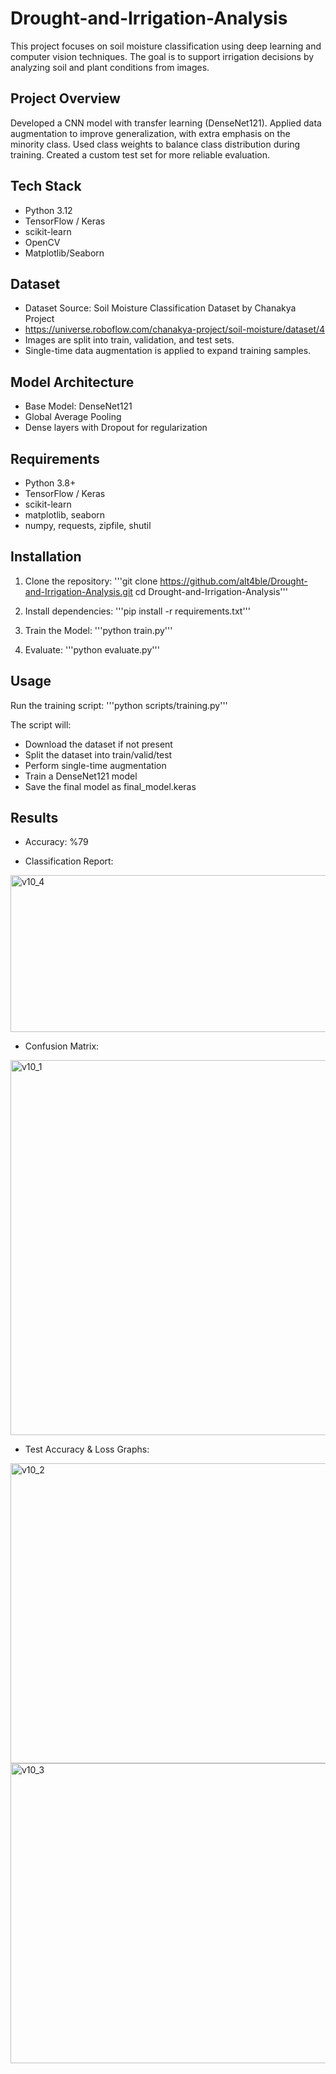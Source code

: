 # Drought-and-Irrigation-Analysis
This project focuses on soil moisture classification using deep learning and computer vision techniques.
The goal is to support irrigation decisions by analyzing soil and plant conditions from images.

## Project Overview
Developed a CNN model with transfer learning (DenseNet121).
Applied data augmentation to improve generalization, with extra emphasis on the minority class.
Used class weights to balance class distribution during training.
Created a custom test set for more reliable evaluation.

## Tech Stack
- Python 3.12
- TensorFlow / Keras
- scikit-learn
- OpenCV
- Matplotlib/Seaborn

## Dataset
- Dataset Source: Soil Moisture Classification Dataset by Chanakya Project
- https://universe.roboflow.com/chanakya-project/soil-moisture/dataset/4
- Images are split into train, validation, and test sets.
- Single-time data augmentation is applied to expand training samples.

## Model Architecture
- Base Model: DenseNet121
- Global Average Pooling
- Dense layers with Dropout for regularization

## Requirements
- Python 3.8+
- TensorFlow / Keras
- scikit-learn
- matplotlib, seaborn
- numpy, requests, zipfile, shutil

## Installation
1. Clone the repository:
   '''git clone https://github.com/alt4ble/Drought-and-Irrigation-Analysis.git
   cd Drought-and-Irrigation-Analysis'''

2. Install dependencies:
   '''pip install -r requirements.txt'''

3. Train the Model:
   '''python train.py'''

4. Evaluate:
   '''python evaluate.py'''

## Usage
Run the training script:
'''python scripts/training.py'''

The script will:
- Download the dataset if not present
- Split the dataset into train/valid/test
- Perform single-time augmentation
- Train a DenseNet121 model
- Save the final model as final_model.keras

## Results
- Accuracy: %79

- Classification Report:
<img width="543" height="251" alt="v10_4" src="https://github.com/user-attachments/assets/47d71ec1-f392-4f0e-bf18-c18bcb02cba5" />

- Confusion Matrix:
<img width="600" height="600" alt="v10_1" src="https://github.com/user-attachments/assets/701c3e68-f8b3-47dc-8f8b-a87168d1987a" />

- Test Accuracy & Loss Graphs:
<img width="640" height="480" alt="v10_2" src="https://github.com/user-attachments/assets/ad97f2ab-774a-4e04-a0e2-16983bc34f9a" />
<img width="640" height="480" alt="v10_3" src="https://github.com/user-attachments/assets/94fe55a6-4518-4913-a650-e2d634eb9e93" />
